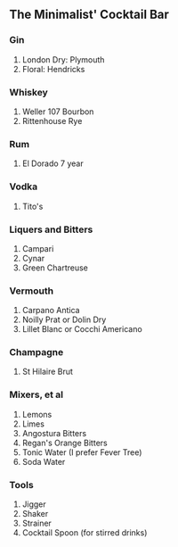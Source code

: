 ## The Minimalist' Cocktail Bar

### Gin

1. London Dry: Plymouth
2. Floral: Hendricks

### Whiskey

1. Weller 107 Bourbon
2. Rittenhouse Rye

### Rum

1. El Dorado 7 year

### Vodka

1. Tito's

### Liquers and Bitters

1. Campari
2. Cynar
3. Green Chartreuse

### Vermouth

1. Carpano Antica
2. Noilly Prat or Dolin Dry
3. Lillet Blanc or Cocchi Americano


### Champagne

1. St Hilaire Brut

### Mixers, et al

1. Lemons
2. Limes
3. Angostura Bitters 
4. Regan's Orange Bitters
5. Tonic Water (I prefer Fever Tree)
6. Soda Water

### Tools

1. Jigger
2. Shaker
3. Strainer
4. Cocktail Spoon (for stirred drinks)



